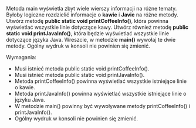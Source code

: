 Metoda main wyświetla zbyt wiele wierszy informacji na różne tematy. Byłoby logiczne rozdzielić informacje o **kawie**
i  **Javie** na różne metody. Utwórz metodę **public static void printCoffeeInfo()**,
która powinna wyświetlać wszystkie linie dotyczące kawy. Utwórz również metodę **public static void printJavaInfo()**,
która będzie wyświetlać wszystkie linie dotyczące języka Java. Wreszcie, w metodzie **main()** wywołaj te dwie metody.
Ogólny wydruk w konsoli nie powinien się zmienić.

Wymagania:

- Musi istnieć metoda public static void printCoffeeInfo().
- Musi istnieć metoda public static void printJavaInfo().
- Metoda printCoffeeInfo() powinna wyświetlać wszystkie istniejące linie o kawie.
- Metoda printJavaInfo() powinna wyświetlać wszystkie istniejące linie o języku Java.
- W metodzie main() powinny być wywoływane metody printCoffeeInfo() i printJavaInfo().
- Ogólny wydruk w konsoli nie powinien się zmienić.